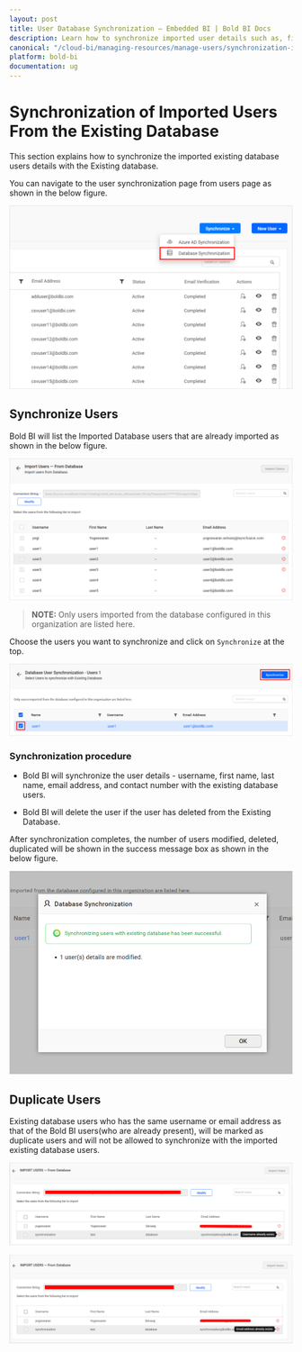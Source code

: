 ```yaml
---
layout: post
title: User Database Synchronization – Embedded BI | Bold BI Docs
description: Learn how to synchronize imported user details such as, first name, last name, email address, and contact number from existing database in Bold BI Embedded.
canonical: "/cloud-bi/managing-resources/manage-users/synchronization-imported-users-from-exisiting-database/"
platform: bold-bi
documentation: ug
---
```


# Synchronization of Imported Users From the Existing Database

This section explains how to synchronize the imported existing database users details with the Existing database.

You can navigate to the user synchronization page from users page as shown in the below figure.

![Imported Database Users Synchronization Link](/static/assets/embedded/managing-resources/manage-users/images/user-synchronisation-navigation-button-for-importdb.png#width=60%)

## Synchronize Users

Bold BI will list the Imported Database users that are already imported as shown in the below figure.

![Imported user list from Existing Database](/static/assets/embedded/managing-resources/manage-users/images/Imported-db-users-list.png)

> **NOTE:**  Only users imported from the database configured in this organization are listed here.

Choose the users you want to synchronize and click on `Synchronize` at the top. 

![Synchronize button](/static/assets/embedded/managing-resources/manage-users/images/synchronize-button-of-dbusers.png)

### Synchronization procedure

* Bold BI will synchronize the user details - username, first name, last name, email address, and contact number with the existing database users.

* Bold BI will delete the user if the user has deleted from the Existing Database. 

After synchronization completes, the number of users modified, deleted, duplicated will be shown in the success message box as shown in the below figure.

![Synchronization confirmation window](/static/assets/embedded/managing-resources/manage-users/images/Synchronization-Confirmation-window-of-importdb.png#width=60%)

## Duplicate Users

 Existing database users who has the same username or email address as that of the Bold BI users(who are already present), will be marked as duplicate users and will not be allowed to synchronize with the imported existing database users.

![Display Duplicated Username](/static/assets/embedded/managing-resources/manage-users/images/display-duplicate-usernameof-importdb.png)

![Display Duplicated users](/static/assets/embedded/managing-resources/manage-users/images/display-duplicate-message-of-importdb.png)